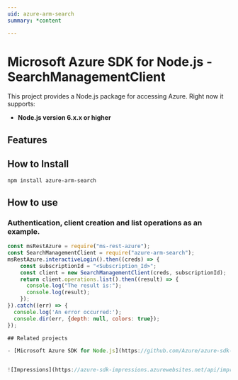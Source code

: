```yaml
---
uid: azure-arm-search
summary: *content

---
```

# Microsoft Azure SDK for Node.js - SearchManagementClient
This project provides a Node.js package for accessing Azure. Right now it supports:
- **Node.js version 6.x.x or higher**

## Features


## How to Install

```bash
npm install azure-arm-search
```

## How to use

### Authentication, client creation and list operations as an example.

```javascript
const msRestAzure = require("ms-rest-azure");
const SearchManagementClient = require("azure-arm-search");
msRestAzure.interactiveLogin().then((creds) => {
    const subscriptionId = "<Subscription_Id>";
    const client = new SearchManagementClient(creds, subscriptionId);
    return client.operations.list().then((result) => {
      console.log("The result is:");
      console.log(result);
    });
}).catch((err) => {
  console.log('An error occurred:');
  console.dir(err, {depth: null, colors: true});
});

## Related projects

- [Microsoft Azure SDK for Node.js](https://github.com/Azure/azure-sdk-for-node)


![Impressions](https://azure-sdk-impressions.azurewebsites.net/api/impressions/azure-sdk-for-node%2Flib%2Fservices%2FsearchManagement%2FREADME.png)
